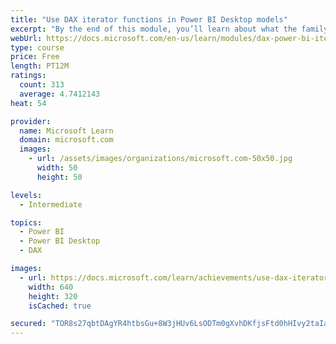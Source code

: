 ```yaml
---
title: "Use DAX iterator functions in Power BI Desktop models"
excerpt: "By the end of this module, you’ll learn about what the family of iterator functions can do and how to use them in your DAX calculations. Calculations will include custom summarizations, ranking, and concatenation."
webUrl: https://docs.microsoft.com/en-us/learn/modules/dax-power-bi-iterator-functions/
type: course
price: Free
length: PT12M
ratings:
  count: 313
  average: 4.7412143
heat: 54

provider:
  name: Microsoft Learn
  domain: microsoft.com
  images:
    - url: /assets/images/organizations/microsoft.com-50x50.jpg
      width: 50
      height: 50

levels:
  - Intermediate

topics:
  - Power BI
  - Power BI Desktop
  - DAX

images:
  - url: https://docs.microsoft.com/learn/achievements/use-dax-iterator-functions-power-bi-desktop-social.png
    width: 640
    height: 320
    isCached: true

secured: "TOR8s27qbtDAgYR4htbsGu+8W3jHUv6LsODTm0gXvhDKfjsFtd0hHIvy2taIat0ZcTyWkfovVayvTL5NcncMWw2bU2lALnKhUcxg8a/AVMK349Dgpw58rIiZYWYgm19vg6QNpDmQ2b1lubjb2ynXVN40U+A9pAnPPDHRAR7Yn+ZK1uRKsEbaxQKJoqLnNeZy/IE0bAxHKA8PknRmp8SzVvbQHNJs6zWY2A8UUEntjSiBhcaVTSkq8JIrWghLKH7adUjUEKwS2D77yCfW0hahD43BYMUWw27ccij9PiuhKtblRbdgLuXogcoynhT/Wl2lh6GKHSuFIcqiorGZKeRBG18w7WAdqqu8c7BcvDuut4iZLr6ApDBcYAGrnv18OirWdqYKviyalwVIvdYoDCJmqW+366WiEHDxRfcr/Y95V9k=;9atSi0T4kNZs3CV9ae/+Dg=="
---
```


